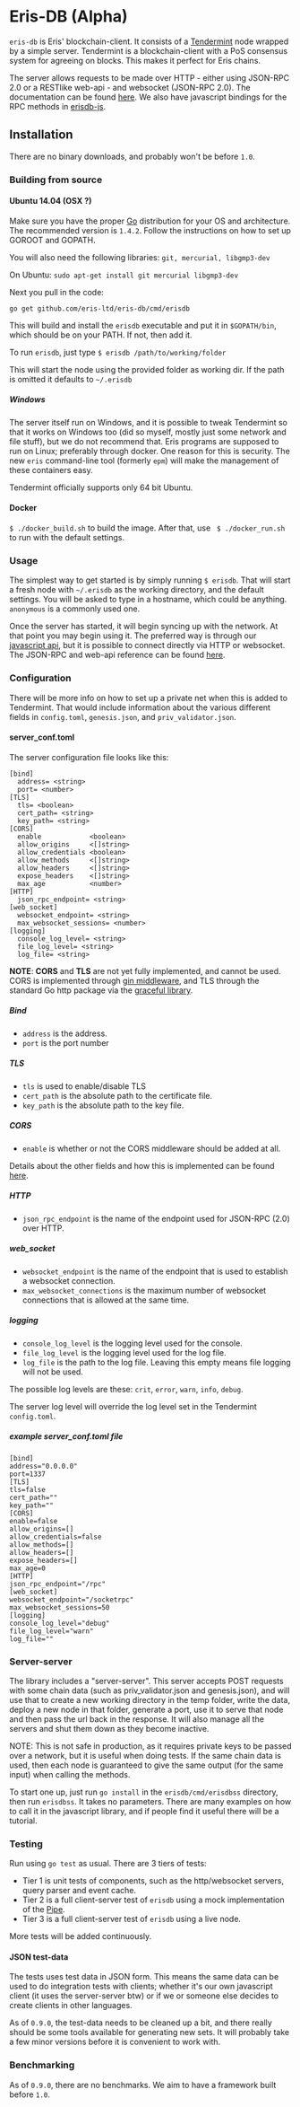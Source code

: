 # Eris-DB (Alpha)

`eris-db` is Eris' blockchain-client. It consists of a [Tendermint](http://tendermint.com/) node wrapped by a simple server. Tendermint is a blockchain-client with a PoS consensus system for agreeing on blocks. This makes it perfect for Eris chains.

The server allows requests to be made over HTTP - either using JSON-RPC 2.0 or a RESTlike web-api - and websocket (JSON-RPC 2.0). The documentation can be found [here](TODO). We also have javascript bindings for the RPC methods in [erisdb-js](https://github.com/eris-ltd/erisdb-js).

## Installation

There are no binary downloads, and probably won't be before `1.0`.

### Building from source

#### Ubuntu 14.04 (OSX ?)

Make sure you have the proper [Go](https://golang.org/) distribution for your OS and architecture. The recommended version is `1.4.2`. Follow the instructions on how to set up GOROOT and GOPATH.

You will also need the following libraries: `git, mercurial, libgmp3-dev`

On Ubuntu: `sudo apt-get install git mercurial libgmp3-dev`

Next you pull in the code:

`go get github.com/eris-ltd/eris-db/cmd/erisdb`

This will build and install the `erisdb` executable and put it in `$GOPATH/bin`, which should be on your PATH. If not, then add it.

To run `erisdb`, just type `$ erisdb /path/to/working/folder`

This will start the node using the provided folder as working dir. If the path is omitted it defaults to `~/.erisdb` 

##### Windows

The server itself run on Windows, and it is possible to tweak Tendermint so that it works on Windows too (did so myself, mostly just some network and file stuff), but we do not recommend that. Eris programs are supposed to run on Linux; preferably through docker. One reason for this is security. The new `eris` command-line tool (formerly `epm`) will make the management of these containers easy.

Tendermint officially supports only 64 bit Ubuntu. 

#### Docker

`$ ./docker_build.sh` to build the image. After that, use ` $ ./docker_run.sh` to run with the default settings.

### Usage

The simplest way to get started is by simply running `$ erisdb`. That will start a fresh node with `~/.erisdb` as the working directory, and the default settings. You will be asked to type in a hostname, which could be anything. `anonymous` is a commonly used one.

Once the server has started, it will begin syncing up with the network. At that point you may begin using it. The preferred way is through our [javascript api](https://github.com/eris-ltd/erisdb-js), but it is possible to connect directly via HTTP or websocket. The JSON-RPC and web-api reference can be found [here](https://github.com/eris-ltd/erisdb/blob/master/api.md).

### Configuration

There will be more info on how to set up a private net when this is added to Tendermint. That would include information about the various different fields in `config.toml`, `genesis.json`, and `priv_validator.json`.

#### server_conf.toml

The server configuration file looks like this:

```
[bind]
  address= <string>
  port= <number>
[TLS]
  tls= <boolean>
  cert_path= <string>
  key_path= <string>
[CORS]
  enable            <boolean>
  allow_origins     <[]string>
  allow_credentials <boolean>
  allow_methods     <[]string>
  allow_headers     <[]string>
  expose_headers    <[]string>
  max_age           <number>
[HTTP]
  json_rpc_endpoint= <string>
[web_socket]
  websocket_endpoint= <string>
  max_websocket_sessions= <number>
[logging]
  console_log_level= <string>
  file_log_level= <string>
  log_file= <string>
```

**NOTE**: **CORS** and **TLS** are not yet fully implemented, and cannot be used. CORS is implemented through [gin middleware](https://github.com/tommy351/gin-cors), and TLS through the standard Go http package via the [graceful library](https://github.com/tylerb/graceful).

##### Bind

- `address` is the address.
- `port` is the port number

##### TLS

- `tls` is used to enable/disable TLS
- `cert_path` is the absolute path to the certificate file.
- `key_path` is the absolute path to the key file.

##### CORS

- `enable` is whether or not the CORS middleware should be added at all. 

Details about the other fields and how this is implemented can be found [here](https://github.com/tommy351/gin-cors).

##### HTTP

- `json_rpc_endpoint` is the name of the endpoint used for JSON-RPC (2.0) over HTTP.

##### web_socket

- `websocket_endpoint` is the name of the endpoint that is used to establish a websocket connection.
- `max_websocket_connections` is the maximum number of websocket connections that is allowed at the same time.

##### logging

- `console_log_level` is the logging level used for the console.
- `file_log_level` is the logging level used for the log file.
- `log_file` is the path to the log file. Leaving this empty means file logging will not be used.

The possible log levels are these: `crit`, `error`, `warn`, `info`, `debug`.

The server log level will override the log level set in the Tendermint `config.toml`.

##### example server_conf.toml file

```
[bind]
address="0.0.0.0"
port=1337
[TLS]
tls=false
cert_path=""
key_path=""
[CORS]
enable=false
allow_origins=[]
allow_credentials=false
allow_methods=[]
allow_headers=[]
expose_headers=[]
max_age=0
[HTTP]
json_rpc_endpoint="/rpc"
[web_socket]
websocket_endpoint="/socketrpc"
max_websocket_sessions=50
[logging]
console_log_level="debug"
file_log_level="warn"
log_file=""
```

### Server-server

The library includes a "server-server". This server accepts POST requests with some chain data (such as priv_validator.json and genesis.json), and will use that to create a new working directory in the temp folder, write the data, deploy a new node in that folder, generate a port, use it to serve that node and then pass the url back in the response. It will also manage all the servers and shut them down as they become inactive. 

NOTE: This is not safe in production, as it requires private keys to be passed over a network, but it is useful when doing tests. If the same chain data is used, then each node is  guaranteed to give the same output (for the same input) when calling the methods.

To start one up, just run `go install` in the `erisdb/cmd/erisdbss` directory, then run `erisdbss`. It takes no parameters. There are many examples on how to call it in the javascript library, and if people find it useful there will be a  tutorial.

### Testing

Run using `go test` as usual. There are 3 tiers of tests:

* Tier 1 is unit tests of components, such as the http/websocket servers, query parser and event cache.
* Tier 2 is a full client-server test of `erisdb` using a mock implementation of the [Pipe](https://github.com/eris-ltd/erisdb/blob/master/erisdb/pipe/pipe.go).
* Tier 3 is a full client-server test of `erisdb` using a live node.

More tests will be added continuously.

#### JSON test-data

The tests uses test data in JSON form. This means the same data can be used to do integration tests with clients; whether it's our own javascript client (it uses the server-server btw) or if we or someone else decides to create clients in other languages.

As of `0.9.0`, the test-data needs to be cleaned up a bit, and there really should be some tools available for generating new sets. It will probably take a few minor versions before it is convenient to work with.

### Benchmarking

As of `0.9.0`, there are no benchmarks. We aim to have a framework built before `1.0`.